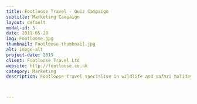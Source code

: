 ```yaml
---
title: Footloose Travel - Quiz Campaign
subtitle: Marketing Campaign
layout: default
modal-id: 5
date: 2019-05-20
img: Footloose.jpg
thumbnail: Footloose-thumbnail.jpg
alt: image-alt
project-date: 2019
client: Footloose Travel Ltd
website: http://footloose.co.uk
category: Marketing
description: Footloose Travel specialise in wildlife and safari holidays.  They run a series of talks followed up by quite technical quizzes with a prize trip for the winner.  This campaign was designed to engage people with a real interest in learning about wildlife, by feeding interesting facts that would relate to a clue in the quiz.  This had good engagement on Facebook and was also very successfully complemented with a printed version which was displayed in the Footloose shop window and throughout the town.



---
```

